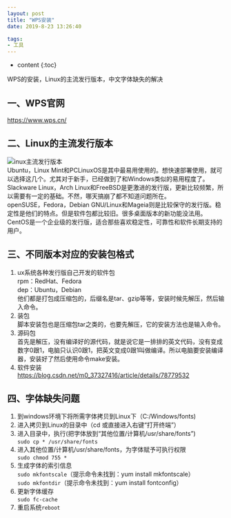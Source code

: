 ```yaml
---
layout: post
title: "WPS安装"
date: 2019-8-23 13:26:40

tags:
- 工具
---
```

* content
{:toc}

WPS的安装，Linux的主流发行版本，中文字体缺失的解决















## 一、WPS官网
https://www.wps.cn/  

## 二、Linux的主流发行版本
![inux主流发行版本](/图片/Linux主流发行版本.png)  
Ubuntu，Linux Mint和PCLinuxOS是其中最易用使用的。想快速部署使用，就可以选择这几个。尤其对于新手，已经做到了和Windows类似的易用程度了。  
Slackware Linux，Arch Linux和FreeBSD是更激进的发行版，更新比较频繁，所以需要有一定的基础。不然，哪天搞崩了都不知道问题所在。  
openSUSE，Fedora，Debian GNU/Linux和Mageia则是比较保守的发行版。稳定性是他们的特点。但是软件包都比较旧。很多桌面版本的新功能没法用。  
CentOS是一个企业级的发行版，适合那些喜欢稳定性，可靠性和软件长期支持的用户。  

## 三、不同版本对应的安装包格式
1. ux系统各种发行版自己开发的软件包  
rpm：RedHat、Fedora  
dep：Ubuntu，Debian  
他们都是打包成压缩包的，后缀名是tar、gzip等等，安装时候先解压，然后输入命令。  
2. 装包  
脚本安装包也是压缩包tar之类的，也要先解压，它的安装方法也是输入命令。  
3. 源码包  
首先是解压，没有编译好的源代码，就是说它是一排排的英文代码，没有变成数字0跟1，电脑只认识0跟1，把英文变成0跟1叫做编译。所以电脑要安装编译器，安装好了然后使用命令make安装。  
4. 软件安装  
https://blog.csdn.net/m0_37327416/article/details/78779532  


## 四、字体缺失问题
1. 到windows环境下将所需字体拷贝到Linux下（C:/Windows/fonts)  
2. 进入拷贝到Linux的目录中（cd 或直接进入右键“打开终端”）  
3. 进入目录中，执行(把字体放到“其他位置/计算机/usr/share/fonts”)  
`sudo cp * /usr/share/fonts`  
4. 进入其他位置/计算机/usr/share/fonts，为字体赋予可执行权限  
`sudo chmod 755 *`  
5. 生成字体的索引信息  
`sudo mkfontscale`（提示命令未找到：yum install mkfontscale）  
`sudo mkfontdir`（提示命令未找到：yum install fontconfig）  
6. 更新字体缓存  
`sudo fc-cache`  
7. 重启系统`reboot`  








